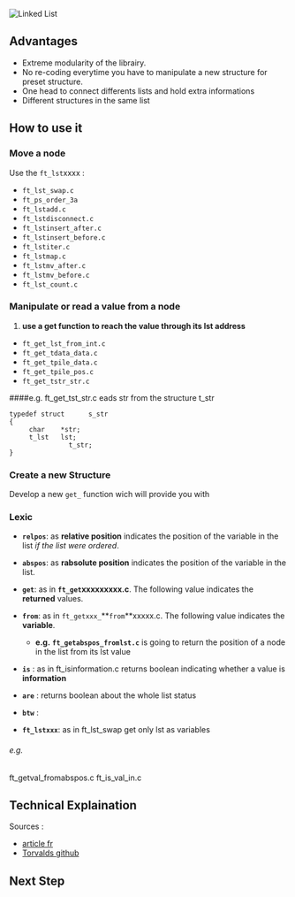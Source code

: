 ![Linked List](http://a.michelizza.free.fr/uploads/TutoOS/list_linux.png)

## Advantages

* Extreme modularity of the librairy.
* No re-coding everytime you have to manipulate a new structure for preset structure.
* One head to connect differents lists and hold extra informations
* Different structures in the same list

## How to use it

### **Move a node**

Use the `ft_lst`xxxx : 
* `ft_lst_swap.c`
* `ft_ps_order_3a` 
* `ft_lstadd.c` 
* `ft_lstdisconnect.c` 
* `ft_lstinsert_after.c` 
* `ft_lstinsert_before.c` 
* `ft_lstiter.c` 
* `ft_lstmap.c` 
* `ft_lstmv_after.c` 
* `ft_lstmv_before.c` 
* `ft_lst_count.c`

### **Manipulate or read a value from a node**
1. **use a get function to reach the value through its lst address** 
* `ft_get_lst_from_int.c`
* `ft_get_tdata_data.c` 
* `ft_get_tpile_data.c`
* `ft_get_tpile_pos.c`
* `ft_get_tstr_str.c`

####e.g. 
	ft_get_tst_str.c
eads str from the structure t_str

```
typedef struct      s_str
{
     char    *str;
     t_lst   lst;
               t_str;
}
```


### Create a new Structure

Develop a new `get_` function wich will provide you with 

### Lexic

* __`relpos`__: as **relative position** indicates the position of the variable in the list *if the list were ordered*.
* __`abspos`__: as  **rabsolute position** indicates the position of the variable in the list.

* __`get`__: as in __`ft_get`xxxxxxxxx.c__. The following value indicates the **returned** values.  
* __`from`__: as in `ft_getxxx_`**`from`**xxxxx.c. The following value indicates the **variable**.
  * **e.g.** __`ft_getabspos_fromlst.c`__  is going to return the position of a node in the list from its lst value
  
* __`is`__ : as in ft_isinformation.c returns boolean indicating whether a value is **information**
* __`are`__ : returns boolean about the whole list status
* __`btw`__ :
* __`ft_lstxxx`__: as in ft_lst_swap get only lst as variables

###### e.g.
ft_getval_fromabspos.c
ft_is_val_in.c



## Technical Explaination

Sources :
- [article fr](http://a.michelizza.free.fr/pmwiki.php?n=TutoOS.Linkedlist)
- [Torvalds github](https://github.com/torvalds/linux/blob/master/include/linux/list.h)

## Next Step
